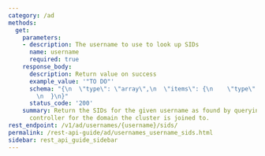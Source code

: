 ```yaml
---
category: /ad
methods:
  get:
    parameters:
    - description: The username to use to look up SIDs
      name: username
      required: true
    response_body:
      description: Return value on success
      example_value: '"TO DO"'
      schema: "{\n  \"type\": \"array\",\n  \"items\": {\n    \"type\": \"string\"\
        \n  }\n}"
      status_code: '200'
    summary: Return the SIDs for the given username as found by querying the domain
      controller for the domain the cluster is joined to.
rest_endpoint: /v1/ad/usernames/{username}/sids/
permalink: /rest-api-guide/ad/usernames_username_sids.html
sidebar: rest_api_guide_sidebar
---
```

